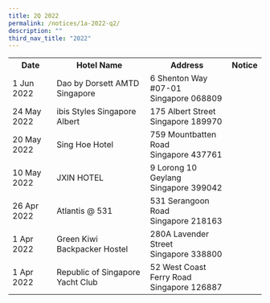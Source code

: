 ```yaml
---
title: 2Q 2022
permalink: /notices/1a-2022-q2/
description: ""
third_nav_title: "2022"
---
```

<table>
   <tr>
    <th>Date</th>
    <th>Hotel Name</th>
    <th>Address</th>
    <th>Notice</th>
  </tr>
	<tr>
		<td>1 Jun 2022</td>
		<td>Dao by Dorsett AMTD Singapore</td>
		<td>6 Shenton Way #07-01<br>Singapore 068809</td>
		<td><a href="/files/Dao by Dorsett AMTD SG.pdf"></a></td>
	</tr>
	<tr>
		<td>24 May 2022</td>
		<td>ibis Styles Singapore Albert</td>
		<td>175 Albert Street<br>Singapore 189970</td>
		<td><a href="/files/ibis Styles Singapore Albert.pdf"></a></td>
	</tr>
	<tr>
		<td>20 May 2022</td>
		<td>Sing Hoe Hotel</td>
		<td>759 Mountbatten Road<br>Singapore 437761</td>
		<td><a href="/files/Sing Hoe Hotel.pdf"></a></td>
	</tr>
	<tr>
		<td>10 May 2022</td>
		<td>JXIN HOTEL</td>
		<td>9 Lorong 10 Geylang<br>Singapore 399042</td>
		<td><a href="/files/JXIN HOTEL.pdf"></a></td>
	</tr>
	<tr>
		<td>26 Apr 2022</td>
		<td>Atlantis @ 531</td>
		<td>531 Serangoon Road<br>Singapore 218163</td>
		<td><a href="/files/Atlantis at 531.pdf"></a></td>
	</tr>
	<tr>
		<td>1 Apr 2022</td>
		<td>Green Kiwi Backpacker Hostel</td>
		<td>280A Lavender Street<br>Singapore 338800</td>
		<td><a href="/files/Green Kiwi Backpacker Hostel.pdf"></a></td>
	</tr>
	<tr>
		<td>1 Apr 2022</td>
		<td>Republic of Singapore Yacht Club</td>
		<td>52 West Coast Ferry Road<br>Singapore 126887</td>
		<td><a href="/files/Republic of Singapore Yacht Club.pdf"></a></td>
	</tr>